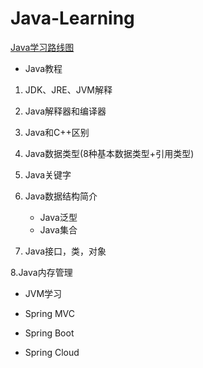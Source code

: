 # Java-Learning
[Java学习路线图](https://www.cnblogs.com/biehongli/p/5754555.html)

- Java教程
 1. JDK、JRE、JVM解释 

 2. Java解释器和编译器

 3. Java和C++区别

 4. Java数据类型(8种基本数据类型+引用类型)

 5. Java关键字

 6. Java数据结构简介
    - Java泛型
    - Java集合
 7. Java接口，类，对象

 8.Java内存管理
  
- JVM学习

- Spring MVC

- Spring Boot

+ Spring Cloud
